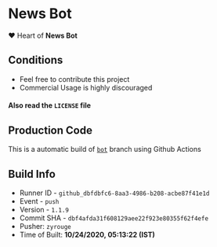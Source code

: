 # News Bot

❤️ Heart of **News Bot**

## Conditions

-   Feel free to contribute this project
-   Commercial Usage is highly discouraged

#### Also read the `LICENSE` file


## Production Code
This is a automatic build of [`bot`](https://github.com/zyrouge/news-discord/tree/bot) branch using Github Actions
## Build Info
* Runner ID - `github_dbfdbfc6-8aa3-4986-b208-acbe87f41e1d`
* Event - `push`
* Version - `1.1.9`
* Commit SHA - `dbf4afda31f608129aee22f923e80355f62f4efe`
* Pusher: `zyrouge`
* Time of Built: **10/24/2020, 05:13:22 (IST)**